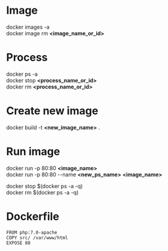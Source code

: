 # Image
docker images -a  
docker image rm **<image_name_or_id>**

# Process
docker ps -a  
docker stop **<process_name_or_id>**  
docker rm **<process_name_or_id>**


# Create new image
docker build -t **<new_image_name>** .

# Run image
docker run -p 80:80 **<image_name>**  
docker run -p 80:80 --name **<new_ps_name>** **<image_name>**

docker stop $(docker ps -a -q)  
docker rm $(docker ps -a -q)

# Dockerfile
```
FROM php:7.0-apache
COPY src/ /var/www/html
EXPOSE 80
```
